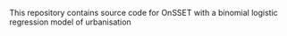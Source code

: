 This repository contains source code for OnSSET with a binomial logistic regression model of urbanisation
